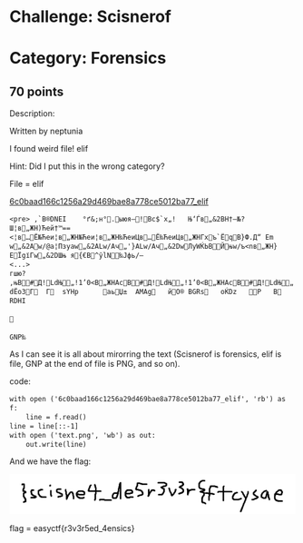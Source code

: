 <h1>Challenge: Scisnerof</h1>
<h1>Category: Forensics</h1>
<h2>70 points</h2>

Description:

Written by neptunia

I found weird file! elif

Hint:  Did I put this in the wrong category? 

File = elif

<a href="./../files/6c0baad166c1256a29d469bae8a778ce5012ba77_elif">6c0baad166c1256a29d469bae8a778ce5012ba77_elif</a>

```
<pre> ‚`B®DNEI    °ґ&;н°.ыюя–!Bc$`x„!	Њ‘Ѓв„&2BН†–№?Ш¦в„ЖH)Ћей†™==<¦в…Ё№Ћеи¦в„ЖH№Ћеи¦в„ЖH‰ЋеиЦв…Ё‰ЋеиЦв„ЖHГхъ`ЁqB}Ф.Д“ Еm w„&2Aw/@a¦Пзуаw„&2ALw/Aч„'}ALw/Aч„&2DwЛуWЌЬBЙњw/ъ<nв„ЖH}ЕЇgїГw„&2DШњ я{€B^ўlN‰Jфь/—
<...>
гшю?‚њB#Д!LdЊ„!1’0<B„ЖHАсB#Д!LdЊ„!1’0<B„ЖHАсB#Д!LdЊ„!1’0<B„ЖH°сBџчyй®’OsrT’·%uOОg«єJ©+sщ;ѕtчЧО>Ж<ђч"D‰$JЬHђа‘+•ИА<+‘"DЋWЕ5$љЇќн^xTADI&  dЁoЗГ  Г  sYHp	   aьЏ±  AMAg   йО® BGRs   оЌDz   P   B  RDHI
   


GNP‰ 
```

As I can see it is all about mirorring the text (Scisnerof is forensics, elif is file, GNP at the end of file is PNG, and so on).

code:
```
with open ('6c0baad166c1256a29d469bae8a778ce5012ba77_elif', 'rb') as f:
    line = f.read()
line = line[::-1]
with open ('text.png', 'wb') as out:
    out.write(line)
```

And we have the flag:

<img src="./../files/text.png">

flag = easyctf{r3v3r5ed_4ensics}
